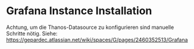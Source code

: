 Grafana Instance Installation
=============================

Achtung, um die Thanos-Datasource zu konfigurieren sind manuelle Schritte nötig.
Siehe: https://gepardec.atlassian.net/wiki/spaces/G/pages/2460352513/Grafana

